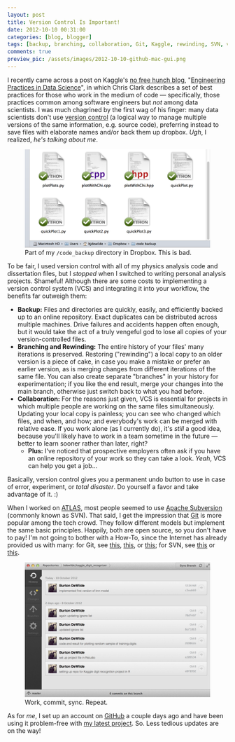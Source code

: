 ```yaml
---
layout: post
title: Version Control Is Important!
date: 2012-10-10 00:31:00
categories: [blog, blogger]
tags: [backup, branching, collaboration, Git, Kaggle, rewinding, SVN, version control]
comments: true
preview_pic: /assets/images/2012-10-10-github-mac-gui.png
---
```


I recently came across a post on Kaggle's [no free hunch blog](http://blog.kaggle.com/), "[Engineering Practices in Data Science](http://blog.kaggle.com/2012/10/04/engineering-practices-in-data-science/)", in which Chris Clark describes a set of best practices for those who work in the medium of code — specifically, those practices common among software engineers but _not_ among data scientists. I was much chagrined by the first wag of his finger: many data scientists don't use [version control](http://en.wikipedia.org/wiki/Revision_control) (a logical way to manage multiple versions of the same information, e.g. source code), preferring instead to save files with elaborate names and/or back them up dropbox. _Ugh_, I realized, _he's talking about me_.

<figure>
  <img class="tqw" src="/assets/images/2012-10-10-dropbox-code-backup.png" alt="2012-10-10-dropbox-code-backup.png">
  <figcaption>Part of my <code>/code_backup</code> directory in Dropbox. This is bad.</figcaption>
</figure>

To be fair, I used version control with all of my physics analysis code and dissertation files, but I _stopped_ when I switched to writing personal analysis projects. Shameful! Although there are some costs to implementing a version control system (VCS) and integrating it into your workflow, the benefits far outweigh them:

- __Backup:__ Files and directories are quickly, easily, and efficiently backed up to an online repository. Exact duplicates can be distributed across multiple machines. Drive failures and accidents happen often enough, but it would take the act of a truly vengeful god to lose all copies of your version-controlled files.
- __Branching and Rewinding:__ The entire history of your files' many iterations is preserved. Restoring ("rewinding") a local copy to an older version is a piece of cake, in case you make a mistake or prefer an earlier version, as is merging changes from different iterations of the same file. You can also create separate "branches" in your history for experimentation; if you like the end result, merge your changes into the main branch, otherwise just switch back to what you had before.
- __Collaboration:__ For the reasons just given, VCS is essential for projects in which multiple people are working on the same files simultaneously. Updating your local copy is painless; you can see who changed which files, and when, and how; and everybody's work can be merged with relative ease. If you work alone (as I currently do), it's _still_ a good idea, because you'll likely have to work in a team sometime in the future — better to learn sooner rather than later, right?
    - __Plus:__ I've noticed that prospective employers often ask if you have an online repository of your work so they can take a look. _Yeah_, VCS can help you get a job...

Basically, version control gives you a permanent undo button to use in case of error, experiment, or _total disaster_. Do yourself a favor and take advantage of it. :)
<!--more-->

When I worked on [ATLAS](http://atlas.ch/), most people seemed to use [Apache Subversion](http://en.wikipedia.org/wiki/Apache_Subversion) (commonly known as SVN). That said, I get the impression that [Git](http://en.wikipedia.org/wiki/Git_(software)) is more popular among the tech crowd. They follow different models but implement the same basic principles. Happily, both are open source, so you don't have to pay! I'm not going to bother with a How-To, since the Internet has already provided us with many: for Git, see [this](http://www-cs-students.stanford.edu/~blynn/gitmagic/), [this](http://git-scm.com/book), or [this](http://coding.smashingmagazine.com/2011/07/26/modern-version-control-with-git-series/); for SVN, see [this](http://svnbook.red-bean.com/) or [this](http://subversion.apache.org/docs/community-guide/).

<figure>
  <img class="tqw" src="/assets/images/2012-10-10-github-mac-gui.png" alt="2012-10-10-github-mac-gui.png">
  <figcaption>Work, commit, sync. Repeat.</figcaption>
</figure>

As for _me_, I set up an account on [GitHub](https://github.com/) a couple days ago and have been using it problem-free with [my latest project](https://www.kaggle.com/c/digit-recognizer). So. Less tedious updates are on the way!
